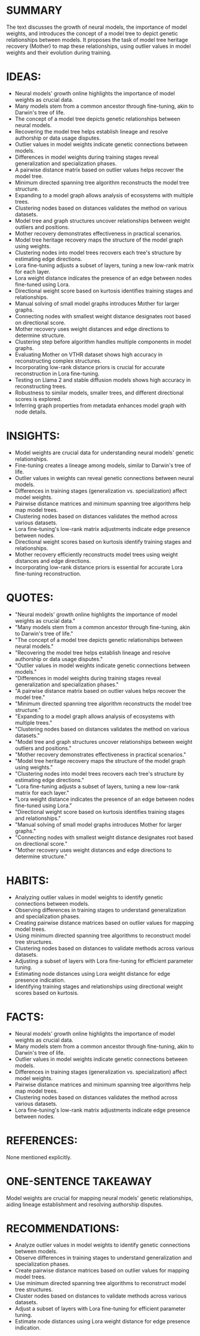 # SUMMARY
The text discusses the growth of neural models, the importance of model weights, and introduces the concept of a model tree to depict genetic relationships between models. It proposes the task of model tree heritage recovery (Mother) to map these relationships, using outlier values in model weights and their evolution during training.

# IDEAS:
- Neural models' growth online highlights the importance of model weights as crucial data.
- Many models stem from a common ancestor through fine-tuning, akin to Darwin's tree of life.
- The concept of a model tree depicts genetic relationships between neural models.
- Recovering the model tree helps establish lineage and resolve authorship or data usage disputes.
- Outlier values in model weights indicate genetic connections between models.
- Differences in model weights during training stages reveal generalization and specialization phases.
- A pairwise distance matrix based on outlier values helps recover the model tree.
- Minimum directed spanning tree algorithm reconstructs the model tree structure.
- Expanding to a model graph allows analysis of ecosystems with multiple trees.
- Clustering nodes based on distances validates the method on various datasets.
- Model tree and graph structures uncover relationships between weight outliers and positions.
- Mother recovery demonstrates effectiveness in practical scenarios.
- Model tree heritage recovery maps the structure of the model graph using weights.
- Clustering nodes into model trees recovers each tree's structure by estimating edge directions.
- Lora fine-tuning adjusts a subset of layers, tuning a new low-rank matrix for each layer.
- Lora weight distance indicates the presence of an edge between nodes fine-tuned using Lora.
- Directional weight score based on kurtosis identifies training stages and relationships.
- Manual solving of small model graphs introduces Mother for larger graphs.
- Connecting nodes with smallest weight distance designates root based on directional score.
- Mother recovery uses weight distances and edge directions to determine structure.
- Clustering step before algorithm handles multiple components in model graphs.
- Evaluating Mother on VTHR dataset shows high accuracy in reconstructing complex structures.
- Incorporating low-rank distance priors is crucial for accurate reconstruction in Lora fine-tuning.
- Testing on Llama 2 and stable diffusion models shows high accuracy in reconstructing trees.
- Robustness to similar models, smaller trees, and different directional scores is explored.
- Inferring graph properties from metadata enhances model graph with node details.

# INSIGHTS:
- Model weights are crucial data for understanding neural models' genetic relationships.
- Fine-tuning creates a lineage among models, similar to Darwin's tree of life.
- Outlier values in weights can reveal genetic connections between neural models.
- Differences in training stages (generalization vs. specialization) affect model weights.
- Pairwise distance matrices and minimum spanning tree algorithms help map model trees.
- Clustering nodes based on distances validates the method across various datasets.
- Lora fine-tuning's low-rank matrix adjustments indicate edge presence between nodes.
- Directional weight scores based on kurtosis identify training stages and relationships.
- Mother recovery efficiently reconstructs model trees using weight distances and edge directions.
- Incorporating low-rank distance priors is essential for accurate Lora fine-tuning reconstruction.

# QUOTES:
- "Neural models' growth online highlights the importance of model weights as crucial data."
- "Many models stem from a common ancestor through fine-tuning, akin to Darwin's tree of life."
- "The concept of a model tree depicts genetic relationships between neural models."
- "Recovering the model tree helps establish lineage and resolve authorship or data usage disputes."
- "Outlier values in model weights indicate genetic connections between models."
- "Differences in model weights during training stages reveal generalization and specialization phases."
- "A pairwise distance matrix based on outlier values helps recover the model tree."
- "Minimum directed spanning tree algorithm reconstructs the model tree structure."
- "Expanding to a model graph allows analysis of ecosystems with multiple trees."
- "Clustering nodes based on distances validates the method on various datasets."
- "Model tree and graph structures uncover relationships between weight outliers and positions."
- "Mother recovery demonstrates effectiveness in practical scenarios."
- "Model tree heritage recovery maps the structure of the model graph using weights."
- "Clustering nodes into model trees recovers each tree's structure by estimating edge directions."
- "Lora fine-tuning adjusts a subset of layers, tuning a new low-rank matrix for each layer."
- "Lora weight distance indicates the presence of an edge between nodes fine-tuned using Lora."
- "Directional weight score based on kurtosis identifies training stages and relationships."
- "Manual solving of small model graphs introduces Mother for larger graphs."
- "Connecting nodes with smallest weight distance designates root based on directional score."
- "Mother recovery uses weight distances and edge directions to determine structure."

# HABITS:
- Analyzing outlier values in model weights to identify genetic connections between models.
- Observing differences in training stages to understand generalization and specialization phases.
- Creating pairwise distance matrices based on outlier values for mapping model trees.
- Using minimum directed spanning tree algorithms to reconstruct model tree structures.
- Clustering nodes based on distances to validate methods across various datasets.
- Adjusting a subset of layers with Lora fine-tuning for efficient parameter tuning.
- Estimating node distances using Lora weight distance for edge presence indication.
- Identifying training stages and relationships using directional weight scores based on kurtosis.

# FACTS:
- Neural models' growth online highlights the importance of model weights as crucial data.
- Many models stem from a common ancestor through fine-tuning, akin to Darwin's tree of life.
- Outlier values in model weights indicate genetic connections between models.
- Differences in training stages (generalization vs. specialization) affect model weights.
- Pairwise distance matrices and minimum spanning tree algorithms help map model trees.
- Clustering nodes based on distances validates the method across various datasets.
- Lora fine-tuning's low-rank matrix adjustments indicate edge presence between nodes.

# REFERENCES:
None mentioned explicitly.

# ONE-SENTENCE TAKEAWAY
Model weights are crucial for mapping neural models' genetic relationships, aiding lineage establishment and resolving authorship disputes.

# RECOMMENDATIONS:
- Analyze outlier values in model weights to identify genetic connections between models.
- Observe differences in training stages to understand generalization and specialization phases.
- Create pairwise distance matrices based on outlier values for mapping model trees.
- Use minimum directed spanning tree algorithms to reconstruct model tree structures.
- Cluster nodes based on distances to validate methods across various datasets.
- Adjust a subset of layers with Lora fine-tuning for efficient parameter tuning.
- Estimate node distances using Lora weight distance for edge presence indication.
